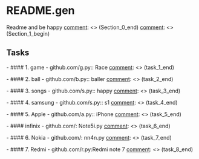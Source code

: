 [comment]: <> (This is a comment, it will not be included)
[comment]: <> (Section_0_begin)
# README.gen
Readme and be happy
[comment]: <> (Section_0_end)
[comment]: <> (Section_1_begin)
## Tasks 
[comment]: <> (task_1_begin)
	- #### 1. game
	- github.com/g.py:: Race
[comment]: <> (task_1_end)

[comment]: <> (task_2_begin)
	- #### 2. ball
	- github.com/b.py:: baller
[comment]: <> (task_2_end)

[comment]: <> (task_3_begin)
	 - #### 3. songs
	 - github.com/s.py:: happy
[comment]: <> (task_3_end)

[comment]: <> (task_4_begin)
	 - #### 4. samsung
	 - github.com/s.py:: s1
[comment]: <> (task_4_end)

[comment]: <> (task_5_begin)
	 - #### 5. Apple
	 - github.com/a.py:: iPhone
[comment]: <> (task_5_end)

[comment]: <> (task_6_begin)
	 - #### infinix
	 - github.com/: Note5i.py
[comment]: <> (task_6_end)

[comment]: <> (task_7_begin)
	 - #### 6. Nokia
	 - github.com/: nn4n.py
[comment]: <> (task_7_end)

[comment]: <> (task_8_begin)
	 - #### 7. Redmi
	 - github.com/r.py:Redmi note 7
[comment]: <> (task_8_end)

[comment]: <> (Section_1_end)
